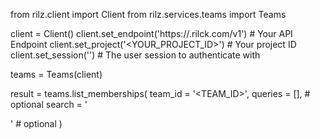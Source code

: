 from rilz.client import Client
from rilz.services.teams import Teams

client = Client()
client.set_endpoint('https://<REGION>.rilck.com/v1') # Your API Endpoint
client.set_project('<YOUR_PROJECT_ID>') # Your project ID
client.set_session('') # The user session to authenticate with

teams = Teams(client)

result = teams.list_memberships(
    team_id = '<TEAM_ID>',
    queries = [], # optional
    search = '<SEARCH>' # optional
)
